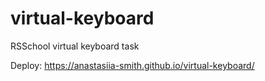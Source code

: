# virtual-keyboard
RSSchool virtual keyboard task

Deploy:
https://anastasiia-smith.github.io/virtual-keyboard/
